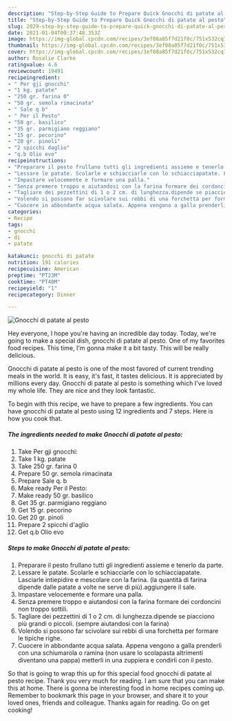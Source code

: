 ```yaml
---
description: "Step-by-Step Guide to Prepare Quick Gnocchi di patate al pesto"
title: "Step-by-Step Guide to Prepare Quick Gnocchi di patate al pesto"
slug: 2029-step-by-step-guide-to-prepare-quick-gnocchi-di-patate-al-pesto
date: 2021-01-04T00:37:48.353Z
image: https://img-global.cpcdn.com/recipes/3ef08a85f7d21f0c/751x532cq70/gnocchi-di-patate-al-pesto-recipe-main-photo.jpg
thumbnail: https://img-global.cpcdn.com/recipes/3ef08a85f7d21f0c/751x532cq70/gnocchi-di-patate-al-pesto-recipe-main-photo.jpg
cover: https://img-global.cpcdn.com/recipes/3ef08a85f7d21f0c/751x532cq70/gnocchi-di-patate-al-pesto-recipe-main-photo.jpg
author: Rosalie Clarke
ratingvalue: 4.6
reviewcount: 19491
recipeingredient:
- " Per gji gnocchi"
- "1 kg. patate"
- "250 gr. farina 0"
- "50 gr. semola rimacinata"
- " Sale q b"
- " Per il Pesto"
- "50 gr. basilico"
- "35 gr. parmigiano reggiano"
- "15 gr. pecorino"
- "20 gr. pinoli"
- "2 spicchi daglio"
- "q.b Olio evo"
recipeinstructions:
- "Preparare il pesto frullano tutti gli ingredienti assieme e tenerlo da parte."
- "Lessare le patate. Scolarle e schiacciarle con lo schiacciapatate. Lasciarle intiepidire e mescolare con la farina. (la quantità di farina dipende dalle patate a volte ne serve di più).aggiungere il sale."
- "Impastare velocemente e formare una palla."
- "Senza premere troppo e aiutandosi con la farina formare dei cordoncini non troppo sottili."
- "Tagliare dei pezzettini di 1 o 2 cm. di lunghezza.dipende se piacciono più grandi o piccoli. (sempre aiutandosi con la farina)"
- "Volendo si possono far scivolare sui rebbi di una forchetta per formare le tipiche righe."
- "Cuocere in abbondante acqua salata. Appena vengono a galla prenderli con una schiumarola o ramina (non usare lo scolapasta altrimenti diventano una pappa) metterli in una zuppiera e condirli con il pesto."
categories:
- Recipe
tags:
- gnocchi
- di
- patate

katakunci: gnocchi di patate 
nutrition: 191 calories
recipecuisine: American
preptime: "PT23M"
cooktime: "PT40M"
recipeyield: "1"
recipecategory: Dinner

---
```



![Gnocchi di patate al pesto](https://img-global.cpcdn.com/recipes/3ef08a85f7d21f0c/751x532cq70/gnocchi-di-patate-al-pesto-recipe-main-photo.jpg)

Hey everyone, I hope you're having an incredible day today. Today, we're going to make a special dish, gnocchi di patate al pesto. One of my favorites food recipes. This time, I'm gonna make it a bit tasty. This will be really delicious.

Gnocchi di patate al pesto is one of the most favored of current trending meals in the world. It is easy, it's fast, it tastes delicious. It is appreciated by millions every day. Gnocchi di patate al pesto is something which I've loved my whole life. They are nice and they look fantastic.




To begin with this recipe, we have to prepare a few ingredients. You can have gnocchi di patate al pesto using 12 ingredients and 7 steps. Here is how you cook that.

<!--inarticleads1-->

##### The ingredients needed to make Gnocchi di patate al pesto:

1. Take  Per gji gnocchi:
1. Take 1 kg. patate
1. Take 250 gr. farina 0
1. Prepare 50 gr. semola rimacinata
1. Prepare  Sale q. b
1. Make ready  Per il Pesto:
1. Make ready 50 gr. basilico
1. Get 35 gr. parmigiano reggiano
1. Get 15 gr. pecorino
1. Get 20 gr. pinoli
1. Prepare 2 spicchi d&#39;aglio
1. Get q.b Olio evo




<!--inarticleads2-->

##### Steps to make Gnocchi di patate al pesto:

1. Preparare il pesto frullano tutti gli ingredienti assieme e tenerlo da parte.
1. Lessare le patate. Scolarle e schiacciarle con lo schiacciapatate. Lasciarle intiepidire e mescolare con la farina. (la quantità di farina dipende dalle patate a volte ne serve di più).aggiungere il sale.
1. Impastare velocemente e formare una palla.
1. Senza premere troppo e aiutandosi con la farina formare dei cordoncini non troppo sottili.
1. Tagliare dei pezzettini di 1 o 2 cm. di lunghezza.dipende se piacciono più grandi o piccoli. (sempre aiutandosi con la farina)
1. Volendo si possono far scivolare sui rebbi di una forchetta per formare le tipiche righe.
1. Cuocere in abbondante acqua salata. Appena vengono a galla prenderli con una schiumarola o ramina (non usare lo scolapasta altrimenti diventano una pappa) metterli in una zuppiera e condirli con il pesto.




So that is going to wrap this up for this special food gnocchi di patate al pesto recipe. Thank you very much for reading. I am sure that you can make this at home. There is gonna be interesting food in home recipes coming up. Remember to bookmark this page in your browser, and share it to your loved ones, friends and colleague. Thanks again for reading. Go on get cooking!

